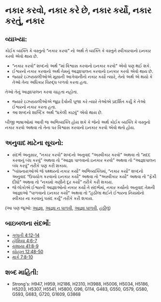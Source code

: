# નકાર કરવો, નકાર કરે છે, નકાર કર્યો, નકાર કરતું, નકાર 

## વ્યાખ્યા: 

કોઈક વ્યક્તિ કે વસ્તુનો “નકાર કરવા” નો અર્થ તે વ્યક્તિ કે વસ્તુને સ્વીકારવાનો ઇનકાર કરવો એવો થાય છે.

* “નકાર કરવો” શબ્દનો અર્થ “માં વિશ્વાસ કરવાનો ઇનકાર કરવો” એવો પણ થઈ શકે.
* ઈશ્વરનો નકાર કરવાનો અર્થ તેમનું આજ્ઞાપાલન કરવાનો ઇનકાર કરવો એવો થાય છે.
* જ્યારે ઇઝરાયલીઓએ મૂસાની આગેવાનીનો નકાર કર્યો ત્યારે, તેનો અર્થ એ થયો કે તેઓ તેના અધિકાર વિરુદ્ધ બળવો કરતા હતા.

તેઓ તેનું આજ્ઞાપાલન કરવા ચાહતા નહોતા.

* જ્યારે ઇઝરાયલીઓએ જૂઠા દેવોની પૂજા કરે ત્યારે તેઓએ પ્રદર્શિત કર્યું કે તેઓ ઈશ્વરનો નકાર કરતા હતા.
* આ શબ્દનો શાબ્દિક અર્થ “ધકેલી કાઢવું” એવો થાય છે.

બીજી ભાષાઓમાં આવી જ અભિવ્યક્તિ હોય શકે કે જેનો અર્થ કોઈક વ્યક્તિ કે વસ્તુનો નકાર કરવો અથવા તો તેના પર વિશ્વાસ કરવાનો ઇનકાર કરવો એવો થતો હોય.

## અનુવાદ માટેના સૂચનો: 

* સંદર્ભ અનુસાર, “નકાર કરવો” શબ્દનો અનુવાદ “અસ્વીકાર કરવો” અથવા તો “મદદ કરવાનું બંધ કરવું” અથવા તો “આજ્ઞા પાળવાનો ઇનકાર કરવો” અથવા તો “આજ્ઞાપાલન બંધ કરવું” તરીકે પણ કરી શકાય.
* “બાંધનારાઓએ જે પથ્થરનો નકાર કર્યો” અભિવ્યક્તિમાં, “નકાર કર્યો” શબ્દનો અનુવાદ “ઉપયોગ કરવાનો ઇનકાર કર્યો” અથવા તો “અસ્વીકાર કર્યો” અથવા તો “ફેંકી દીધો” અથવા તો “નકામો ગણીને દૂર કર્યો” તરીકે કરી શકાય.
* જે લોકોએ ઈશ્વરની આજ્ઞાઓનો નકાર કર્યો તે સંદર્ભમાં, નકાર કર્યોનો અનુવાદ તેમની આજ્ઞાઓ “પાળવાનો ઇનકાર કર્યો” અથવા તો “હઠીલા થઈને ઈશ્વરના નિયમોનો સ્વીકાર ના કરવાનું પસંદ કર્યું” તરીકે કરી શકાય.

(આ પણ જૂઓ: [આજ્ઞા](../kt/command.md), [આજ્ઞા ન પાળવી](../other/disobey.md), [આજ્ઞા પાળવી](../other/obey.md), [હઠીલું](../other/stiffnecked.md))

## બાઇબલના સંદર્ભો: 

* [ગલાતી 4:12-14](rc://gu/tn/help/gal/04/12)
* [હોશિયા 4:6-7](rc://gu/tn/help/hos/04/06)
* [યશાયા 41:8-9](rc://gu/tn/help/isa/41/08)
* [યોહાન 12:48-50](rc://gu/tn/help/jhn/12/48)
* [માર્ક 7:8-10](rc://gu/tn/help/mrk/07/08)

## શબ્દ માહિતી: 

* Strong's: H947, H959, H2186, H2310, H3988, H5006, H5034, H5186, H5203, H5307, H5541, H5800, G96, G114, G483, G550, G579, G580, G593, G683, G720, G1609, G3868
